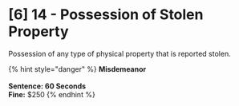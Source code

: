 # \[6] 14 - Possession of Stolen Property

Possession of any type of physical property that is reported stolen.&#x20;

{% hint style="danger" %}
**Misdemeanor**\
\
**Sentence: 60 Seconds**\
**Fine:** $250
{% endhint %}
